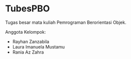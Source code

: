 # TubesPBO
Tugas besar mata kuliah Pemrograman Berorientasi Objek.

Anggota Kelompok:
- Rayhan Zanzabila
- Laura Imanuela Mustamu
- Rania Az Zahra
